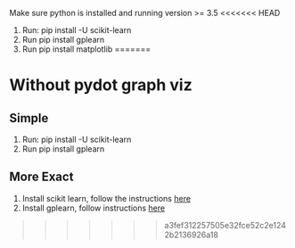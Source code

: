 
Make sure python is installed and running version >= 3.5
<<<<<<< HEAD
 1. Run: pip install -U scikit-learn
 2. Run pip install gplearn
 3. Run pip install matplotlib
=======

# Without pydot graph viz
## Simple
 1. Run: pip install -U scikit-learn
 2. Run pip install gplearn

## More Exact
 1. Install scikit learn, follow the instructions [here](https://scikit-learn.org/dev/install.html)
 2. Install gplearn, follow instructions [here](https://gplearn.readthedocs.io/en/stable/installation.html)
>>>>>>> a3fef312257505e32fce52c2e1242b2136926a18
